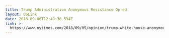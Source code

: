 ```yaml
---
title: Trump Administration Anonymous Resistance Op-ed
layout: OGLink
date: 2018-09-06T12:49:30.534Z
link: >-
  https://www.nytimes.com/2018/09/05/opinion/trump-white-house-anonymous-resistance.html?action=click&module=Top%20Stories&pgtype=Homepage
---
```


